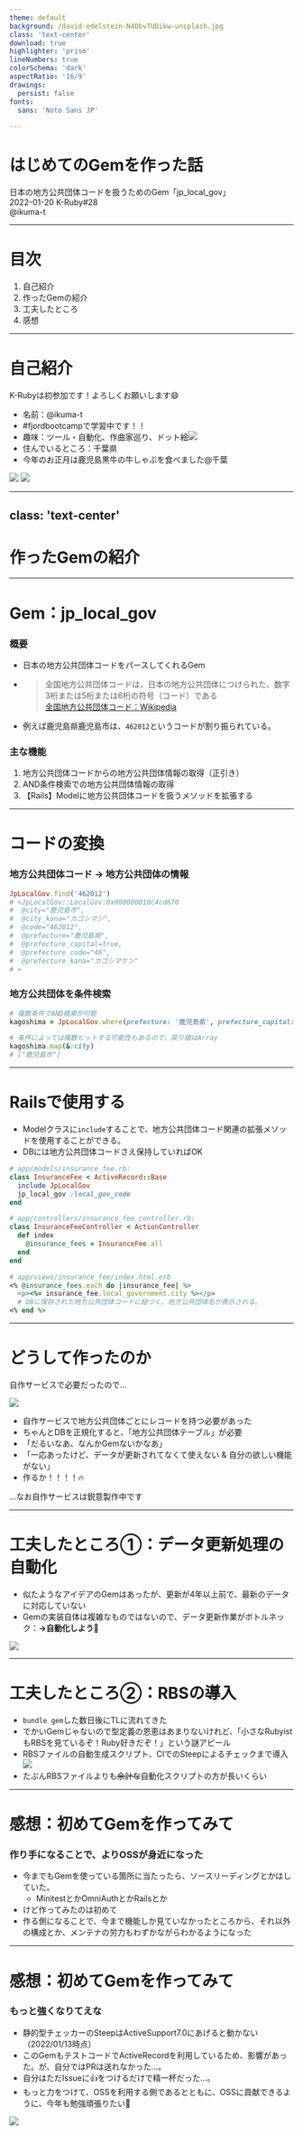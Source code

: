 ```yaml
---
theme: default
background: /david-edelstein-N4DbvTUDikw-unsplash.jpg
class: 'text-center'
download: true
highlighter: 'prism'
lineNumbers: true
colorSchema: 'dark'
aspectRatio: '16/9'
drawings:
  persist: false
fonts:
  sans: 'Noto Sans JP'

---
```


<div class="font-black text-8xl">
  
# はじめてのGemを作った話

</div>
<span class="font-800 text-2xl text-lime-100">日本の地方公共団体コードを扱うためのGem「jp_local_gov」</span>

<div class="absolute bottom-10 left-16">
  <span class="font-700 text-xl">
    2022-01-20 K-Ruby#28
  </span>
</div>

<div class="absolute bottom-10 right-16">
  <span class="font-700 text-xl">
    @ikuma-t
  </span>
</div>

<!--
The last comment block of each slide will be treated as slide notes. It will be visible and editable in Presenter Mode along with the slide. [Read more in the docs](https://sli.dev/guide/syntax.html#notes)
-->

---

# 目次

1. 自己紹介
2. 作ったGemの紹介
3. 工夫したところ
4. 感想

---

# 自己紹介

K-Rubyは初参加です！よろしくお願いします😄

<div class="grid grid-cols-2 gap-4">

- 名前：@ikuma-t
- #fjordbootcampで学習中です！！
- 趣味：ツール・自動化、作曲家巡り、ドット絵![](/tanukituneko.png)
- 住んでいるところ：千葉県
- 今年のお正月は鹿児島黒牛の牛しゃぶを食べました@千葉

<div class="flex flex-col">

![](/fjord.png)
![](/kurogewagyu.png)

</div>

</div>


---
class: 'text-center'
---

<div class="absolute top-60 right-90">

<h1 class="text-8xl">作ったGemの紹介</h1>

</div>

---

# Gem：jp_local_gov

<v-clicks>
<div class="my-4">

### 概要

</div>


- 日本の地方公共団体コードをパースしてくれるGem
- > 全国地方公共団体コードは、日本の地方公共団体につけられた、数字3桁または5桁または6桁の符号（コード）である <br> [全国地方公共団体コード：Wikipedia](https://ja.wikipedia.org/wiki/%E5%85%A8%E5%9B%BD%E5%9C%B0%E6%96%B9%E5%85%AC%E5%85%B1%E5%9B%A3%E4%BD%93%E3%82%B3%E3%83%BC%E3%83%89)
- 例えば鹿児島県鹿児島市は、`462012`というコードが割り振られている。

</v-clicks>

<v-clicks>
<div class="my-4">

### 主な機能 

</div>


1. 地方公共団体コードからの地方公共団体情報の取得（正引き）
2. AND条件検索での地方公共団体情報の取得
3. 【Rails】Modelに地方公共団体コードを扱うメソッドを拡張する

</v-clicks>

---

# コードの変換

<div class="mt-4">

<v-clicks>

<div class="my-4">

### 地方公共団体コード → 地方公共団体の情報

</div>

```ruby {1|3|6|7|2-10}
JpLocalGov.find('462012')
# <JpLocalGov::LocalGov:0x000000010c4cd670                   
#  @city="鹿児島市", 
#  @city_kana="カゴシマシ",
#  @code="462012",
#  @prefecture="鹿児島県",
#  @prefecture_capital=true,
#  @prefecture_code="46",
#  @prefecture_kana="カゴシマケン"
# >          
```

<div class="my-4">

### 地方公共団体を条件検索

</div>

```ruby {1,2|4,5,6}
# 複数条件でAND検索が可能
kagoshima = JpLocalGov.where(prefecture: '鹿児島県', prefecture_capital: true)

# 条件によっては複数ヒットする可能性もあるので、戻り値はArray
kagoshima.map(&:city)
# ["鹿児島市"]
```

</v-clicks>

</div>


---

# Railsで使用する

- Modelクラスに`include`することで、地方公共団体コード関連の拡張メソッドを使用することができる。
- DBには地方公共団体コードさえ保持していればOK

<v-clicks>

```ruby
# app/models/insurance_fee.rb:
class InsuranceFee < ActiveRecord::Base
  include JpLocalGov
  jp_local_gov :local_gov_code
end
```

```ruby
# app/controllers/insurance_fee_controller.rb:
class InsuranceFeeController < ActionController
  def index
    @insurance_fees = InsuranceFee.all
  end
end
```

```ruby {3-4}
# app/views/insurance_fee/index.html.erb
<% @insurance_fees.each do |insurance_fee| %>
  <p><%= insurance_fee.local_government.city %></p>
  # DBに保存された地方公共団体コードに紐づく、地方公共団体名が表示される。
<% end %>
```

</v-clicks>

---

# どうして作ったのか

自作サービスで必要だったので...

![](/img_1.png)

<v-clicks>

- 自作サービスで地方公共団体ごとにレコードを持つ必要があった
- ちゃんとDBを正規化すると、「地方公共団体テーブル」が必要
- 「だるいなあ、なんかGemないかなあ」
- 「一応あったけど、データが更新されてなくて使えない & 自分の欲しい機能がない」
- 作るか！！！！🔥

</v-clicks>

<v-after>

...なお自作サービスは鋭意製作中です

</v-after>

---

# 工夫したところ①：データ更新処理の自動化

- 似たようなアイデアのGemはあったが、更新が4年以上前で、最新のデータに対応していない
- Gemの実装自体は複雑なものではないので、データ更新作業がボトルネック：**→自動化しよう🦀**

![](/auto-update.png)

---

# 工夫したところ②：RBSの導入

<div class="grid grid-cols-2 gap-4">

<v-clicks>

- `bundle gem`した数日後にTLに流れてきた
- でかいGemじゃないので型定義の恩恵はあまりないけれど、「小さなRubyistもRBSを見ているぞ！Ruby好きだぞ！」という謎アピール
- RBSファイルの自動生成スクリプト、CIでのSteepによるチェックまで導入
![](/steep_check.png)
- たぶんRBSファイルよりも<del>余計な</del>自動化スクリプトの方が長いくらい

</v-clicks>



<Tweet id="1465868273681985536" />

</div>

---

# 感想：初めてGemを作ってみて

<div class="my-4">

### 作り手になることで、よりOSSが身近になった

</div>

<v-clicks>

- 今までもGemを使っている箇所に当たったら、ソースリーディングとかはしていた。
  - MinitestとかOmniAuthとかRailsとか
- けど作ってみたのは初めて
- 作る側になることで、今まで機能しか見ていなかったところから、それ以外の構成とか、メンテナの労力もわずかながらわかるようになった

</v-clicks>

---

# 感想：初めてGemを作ってみて

<div class="my-4">

### もっと強くなりてえな

</div>

<div class="grid grid-cols-2 gap-4">

<v-clicks>

- 静的型チェッカーのSteepはActiveSupport7.0にあげると動かない（2022/01/13時点）
- このGemもテストコードでActiveRecordを利用しているため、影響があった。が、自分ではPRは送れなかった...。
- 自分はただIssueに👍をつけるだけで精一杯だった...。
- もっと力をつけて、OSSを利用する側であるとともに、OSSに貢献できるように、今年も勉強頑張りたい💪

</v-clicks>

![](/steep-issue.png)

</div>
